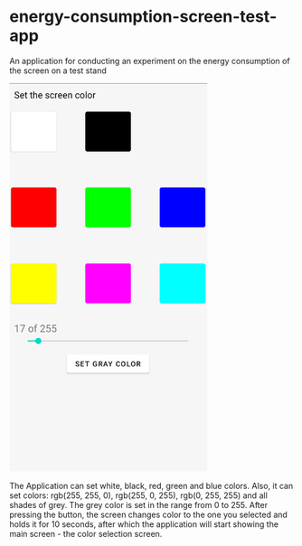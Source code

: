 # energy-consumption-screen-test-app
An application for conducting an experiment on the energy consumption of the screen on a test stand

<img src="img/Screenshot_1639094238.png" width="350" alt="app">

The Application can set white, black, red, green and blue colors. Also, it can set colors: rgb(255, 255, 0), rgb(255, 0, 255), rgb(0, 255, 255) and all shades of grey. The grey color is set in the range from 0 to 255.
After pressing the button, the screen changes color to the one you selected and holds it for 10 seconds, after which the application will start showing the main screen - the color selection screen.

